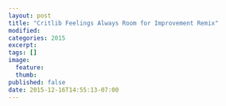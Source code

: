 ```yaml
---
layout: post
title: "Critlib Feelings Always Room for Improvement Remix"
modified:
categories: 2015
excerpt:
tags: []
image:
  feature:
  thumb:
published: false
date: 2015-12-16T14:55:13-07:00
---
```

